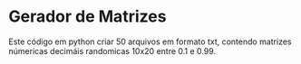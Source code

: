 # Gerador de Matrizes
 Este código em python criar 50 arquivos em formato txt, contendo matrizes númericas decimáis randomicas 10x20 entre 0.1 e 0.99.
